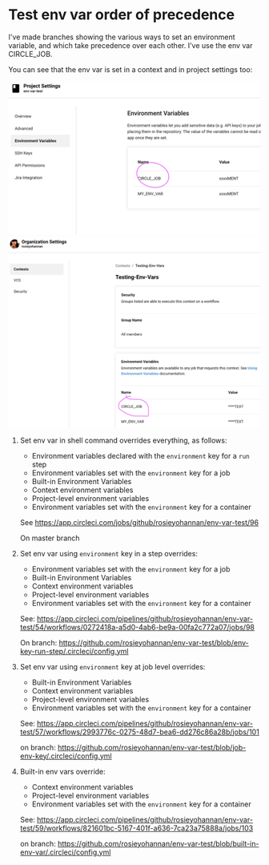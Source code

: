 # Test env var order of precedence

I've made branches showing the various ways to set an environment variable, and which take precedence over each other. I've use the env var CIRCLE_JOB.

You can see that the env var is set in a context and in project settings too:

![env var set in project settings](projectsettings.png)
![env var set in context](context.png)

1. Set env var in shell command overrides everything, as follows:

    * Environment variables declared with the `environment` key for a `run` step
    * Environment variables set with the `environment` key for a job
    * Built-in Environment Variables
    * Context environment variables 
    * Project-level environment variables
    * Environment variables set with the `environment` key for a container

    See https://app.circleci.com/jobs/github/rosieyohannan/env-var-test/96

    On master branch

2. Set env var using `environment` key in a step overrides:
   
    * Environment variables set with the `environment` key for a job
    * Built-in Environment Variables
    * Context environment variables 
    * Project-level environment variables
    * Environment variables set with the `environment` key for a container

    See: https://app.circleci.com/pipelines/github/rosieyohannan/env-var-test/54/workflows/0272418a-a5d0-4ab6-be9a-00fa2c772a07/jobs/98

    On branch: https://github.com/rosieyohannan/env-var-test/blob/env-key-run-step/.circleci/config.yml
    
3. Set env var using `environment` key at job level overrides:

    * Built-in Environment Variables
    * Context environment variables 
    * Project-level environment variables
    * Environment variables set with the `environment` key for a container

    See: https://app.circleci.com/pipelines/github/rosieyohannan/env-var-test/57/workflows/2993776c-0275-48d7-bea6-dd276c86a28b/jobs/101
    
    on branch: https://github.com/rosieyohannan/env-var-test/blob/job-env-key/.circleci/config.yml
    
 4. Built-in env vars override:
   
    * Context environment variables 
    * Project-level environment variables
    * Environment variables set with the `environment` key for a container
 
    See: https://app.circleci.com/pipelines/github/rosieyohannan/env-var-test/59/workflows/821601bc-5167-401f-a636-7ca23a75888a/jobs/103
    
    on branch: https://github.com/rosieyohannan/env-var-test/blob/built-in-env-var/.circleci/config.yml
